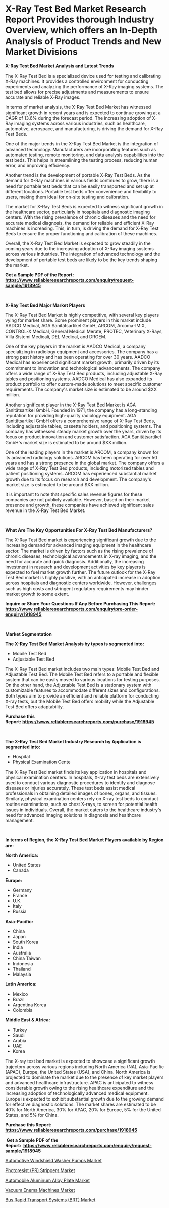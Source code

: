 <p><h1>X-Ray Test Bed Market Research Report Provides thorough Industry Overview, which offers an In-Depth Analysis of Product Trends and New Market Divisions</h1></p><p><strong>X-Ray Test Bed Market Analysis and Latest Trends</strong></p>
<p><p>The X-Ray Test Bed is a specialized device used for testing and calibrating X-Ray machines. It provides a controlled environment for conducting experiments and analyzing the performance of X-Ray imaging systems. The test bed allows for precise adjustments and measurements to ensure accurate and reliable X-Ray images.</p><p>In terms of market analysis, the X-Ray Test Bed Market has witnessed significant growth in recent years and is expected to continue growing at a CAGR of 13.6% during the forecast period. The increasing adoption of X-Ray imaging systems across various industries, such as healthcare, automotive, aerospace, and manufacturing, is driving the demand for X-Ray Test Beds.</p><p>One of the major trends in the X-Ray Test Bed Market is the integration of advanced technology. Manufacturers are incorporating features such as automated testing, remote monitoring, and data analysis capabilities into the test beds. This helps in streamlining the testing process, reducing human error, and improving efficiency.</p><p>Another trend is the development of portable X-Ray Test Beds. As the demand for X-Ray machines in various fields continues to grow, there is a need for portable test beds that can be easily transported and set up at different locations. Portable test beds offer convenience and flexibility to users, making them ideal for on-site testing and calibration.</p><p>The market for X-Ray Test Beds is expected to witness significant growth in the healthcare sector, particularly in hospitals and diagnostic imaging centers. With the rising prevalence of chronic diseases and the need for accurate medical diagnosis, the demand for reliable and efficient X-Ray machines is increasing. This, in turn, is driving the demand for X-Ray Test Beds to ensure the proper functioning and calibration of these machines.</p><p>Overall, the X-Ray Test Bed Market is expected to grow steadily in the coming years due to the increasing adoption of X-Ray imaging systems across various industries. The integration of advanced technology and the development of portable test beds are likely to be the key trends shaping the market.</p></p>
<p><strong>Get a Sample PDF of the Report:&nbsp; <a href="https://www.reliableresearchreports.com/enquiry/request-sample/1918945">https://www.reliableresearchreports.com/enquiry/request-sample/1918945</a></strong></p>
<p>&nbsp;</p>
<p><strong>X-Ray Test Bed Major Market Players</strong></p>
<p><p>The X-Ray Test Bed Market is highly competitive, with several key players vying for market share. Some prominent players in this market include AADCO Medical, AGA Sanitätsartikel GmbH, ARCOM, Arcoma-IMIX, CONTROL-X Medical, General Medical Merate, PROTEC, Veterinary X-Rays, Villa Sistemi Medicali, DEL Medical, and DRGEM.</p><p>One of the key players in the market is AADCO Medical, a company specializing in radiology equipment and accessories. The company has a strong past history and has been operating for over 30 years. AADCO Medical has experienced significant market growth, primarily driven by its commitment to innovation and technological advancements. The company offers a wide range of X-Ray Test Bed products, including adjustable X-Ray tables and positioning systems. AADCO Medical has also expanded its product portfolio to offer custom-made solutions to meet specific customer requirements. The company's market size is estimated to be around $XX million.</p><p>Another significant player in the X-Ray Test Bed Market is AGA Sanitätsartikel GmbH. Founded in 1971, the company has a long-standing reputation for providing high-quality radiology equipment. AGA Sanitätsartikel GmbH offers a comprehensive range of X-Ray Test Beds, including adjustable tables, cassette holders, and positioning systems. The company has witnessed steady market growth over the years, driven by its focus on product innovation and customer satisfaction. AGA Sanitätsartikel GmbH's market size is estimated to be around $XX million.</p><p>One of the leading players in the market is ARCOM, a company known for its advanced radiology solutions. ARCOM has been operating for over 50 years and has a strong presence in the global market. The company offers a wide range of X-Ray Test Bed products, including motorized tables and patient positioning systems. ARCOM has experienced substantial market growth due to its focus on research and development. The company's market size is estimated to be around $XX million.</p><p>It is important to note that specific sales revenue figures for these companies are not publicly available. However, based on their market presence and growth, these companies have achieved significant sales revenue in the X-Ray Test Bed Market.</p></p>
<p>&nbsp;</p>
<p><strong>What Are The Key Opportunities For X-Ray Test Bed Manufacturers?</strong></p>
<p><p>The X-Ray Test Bed market is experiencing significant growth due to the increasing demand for advanced imaging equipment in the healthcare sector. The market is driven by factors such as the rising prevalence of chronic diseases, technological advancements in X-ray imaging, and the need for accurate and quick diagnosis. Additionally, the increasing investment in research and development activities by key players is expected to fuel market growth further. The future outlook for the X-Ray Test Bed market is highly positive, with an anticipated increase in adoption across hospitals and diagnostic centers worldwide. However, challenges such as high costs and stringent regulatory requirements may hinder market growth to some extent.</p></p>
<p><strong>Inquire or Share Your Questions If Any Before Purchasing This Report: <a href="https://www.reliableresearchreports.com/enquiry/pre-order-enquiry/1918945">https://www.reliableresearchreports.com/enquiry/pre-order-enquiry/1918945</a></strong></p>
<p>&nbsp;</p>
<p><strong>Market Segmentation</strong></p>
<p><strong>The X-Ray Test Bed Market Analysis by types is segmented into:</strong></p>
<p><ul><li>Mobile Test Bed</li><li>Adjustable Test Bed</li></ul></p>
<p><p>The X-Ray Test Bed market includes two main types: Mobile Test Bed and Adjustable Test Bed. The Mobile Test Bed refers to a portable and flexible system that can be easily moved to various locations for testing purposes. On the other hand, the Adjustable Test Bed is a stationary system with customizable features to accommodate different sizes and configurations. Both types aim to provide an efficient and reliable platform for conducting X-ray tests, but the Mobile Test Bed offers mobility while the Adjustable Test Bed offers adaptability.</p></p>
<p><strong>Purchase this Report:&nbsp;<a href="https://www.reliableresearchreports.com/purchase/1918945">https://www.reliableresearchreports.com/purchase/1918945</a></strong></p>
<p>&nbsp;</p>
<p><strong>The X-Ray Test Bed Market Industry Research by Application is segmented into:</strong></p>
<p><ul><li>Hospital</li><li>Physical Examination Cente</li></ul></p>
<p><p>The X-Ray Test Bed market finds its key application in hospitals and physical examination centers. In hospitals, X-ray test beds are extensively used to conduct various diagnostic procedures to identify and diagnose diseases or injuries accurately. These test beds assist medical professionals in obtaining detailed images of bones, organs, and tissues. Similarly, physical examination centers rely on X-ray test beds to conduct routine examinations, such as chest X-rays, to screen for potential health issues in individuals. Overall, the market caters to the healthcare industry's need for advanced imaging solutions in diagnosis and healthcare management.</p></p>
<p>&nbsp;</p>
<p><strong>In terms of Region, the X-Ray Test Bed Market Players available by Region are:</strong></p>
<p>
    <p> <strong> North America: </strong>
        <ul>
            <li>United States</li>
            <li>Canada</li>
        </ul>
        </p> 
    <p> <strong> Europe: </strong>
        <ul>
            <li>Germany</li>
            <li>France</li>
            <li>U.K.</li>
            <li>Italy</li>
            <li>Russia</li>
        </ul>
        </p> 
    <p> <strong> Asia-Pacific: </strong>
        <ul>
            <li>China</li>
            <li>Japan</li>
            <li>South Korea</li>
            <li>India</li>
            <li>Australia</li>
            <li>China Taiwan</li>
            <li>Indonesia</li>
            <li>Thailand</li>
            <li>Malaysia</li>
        </ul>
        </p> 
    <p> <strong> Latin America: </strong>
        <ul>
            <li>Mexico</li>
            <li>Brazil</li>
            <li>Argentina Korea</li>
            <li>Colombia</li>
        </ul>
        </p> 
    <p> <strong> Middle East & Africa: </strong>
        <ul>
            <li>Turkey</li>
            <li>Saudi</li>
            <li>Arabia</li>
            <li>UAE</li>
            <li>Korea</li>
        </ul>
    </p>
    </p>
<p><p>The X-ray test bed market is expected to showcase a significant growth trajectory across various regions including North America (NA), Asia-Pacific (APAC), Europe, the United States (USA), and China. North America is projected to dominate the market due to the presence of key market players and advanced healthcare infrastructure. APAC is anticipated to witness considerable growth owing to the rising healthcare expenditure and the increasing adoption of technologically advanced medical equipment. Europe is expected to exhibit substantial growth due to the growing demand for effective diagnostic solutions. The market shares are estimated to be 40% for North America, 30% for APAC, 20% for Europe, 5% for the United States, and 5% for China.</p></p>
<p><strong>Purchase this Report: <a href="https://www.reliableresearchreports.com/purchase/1918945">https://www.reliableresearchreports.com/purchase/1918945</a></strong></p>
<p>&nbsp;<strong>Get a Sample PDF of the Report:&nbsp;&nbsp;<a href="https://www.reliableresearchreports.com/enquiry/request-sample/1918945">https://www.reliableresearchreports.com/enquiry/request-sample/1918945</a></strong></p>
<p><strong></strong></p>
<p><p><a href="https://medium.com/@ebbakautzer/automotive-windshield-washer-pumps-market-trends-forecast-and-competitive-analysis-to-2030-5ca24b5ddb7a">Automotive Windshield Washer Pumps Market</a></p><p><a href="https://www.linkedin.com/pulse/photoresist-pr-strippers-market-challenges-opportunities-gjgve/">Photoresist (PR) Strippers Market</a></p><p><a href="https://github.com/rahu1505/Market-Research-Report-List-1/blob/main/automobile-aluminum-alloy-plate-market.md">Automobile Aluminum Alloy Plate Market</a></p><p><a href="https://github.com/rahu1502/Market-Research-Report-List-1/blob/main/vacuum-enema-machines-market.md">Vacuum Enema Machines Market</a></p><p><a href="https://medium.com/@brayanborer/bus-rapid-transport-systems-brt-market-analysis-and-sze-forecasted-for-period-from-2023-to-2030-23957a4f9981">Bus Rapid Transport Systems (BRT) Market</a></p></p>